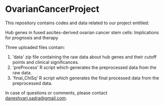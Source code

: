 # OvarianCancerProject
This repository contains codes and data related to our project entitled:

Hub genes in fused ascites-derived ovarian cancer stem cells: Implications for prognosis and therapy

Three uploaded files contain:
1. 'data' zip file containing the raw data about hub genes and their cutoff points and clinical significances.
2. 'preProcess' R script which generates the preprocessed data from the raw data.
3. 'final_ChiSq' R script which generates the final processed data from the preprocessed data.

In case of questions or comments, please contact daneshvari.sadra@gmail.com.
